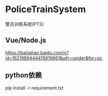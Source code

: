 # PoliceTrainSystem

警员训练系统(PTS)

## Vue/Node.js

https://baijiahao.baidu.com/s?id=1621989444415819861&wfr=spider&for=pc

## python依赖

pip install -r requirement.txt